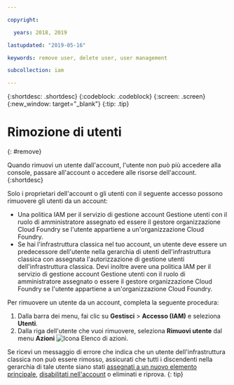 ```yaml
---

copyright:

  years: 2018, 2019

lastupdated: "2019-05-16"

keywords: remove user, delete user, user management

subcollection: iam

---
```


{:shortdesc: .shortdesc}
{:codeblock: .codeblock}
{:screen: .screen}
{:new_window: target="_blank"}
{:tip: .tip}

# Rimozione di utenti
{: #remove}

Quando rimuovi un utente dall'account, l'utente non può più accedere alla console, passare all'account o accedere alle risorse dell'account.
{:shortdesc}

Solo i proprietari dell'account o gli utenti con il seguente accesso possono rimuovere gli utenti da un account:

* Una politica IAM per il servizio di gestione account Gestione utenti con il ruolo di amministratore assegnato ed essere il gestore organizzazione Cloud Foundry se l'utente appartiene a un'organizzazione Cloud Foundry.
* Se hai l'infrastruttura classica nel tuo account, un utente deve essere un predecessore dell'utente nella gerarchia di utenti dell'infrastruttura classica con assegnata l'autorizzazione di gestione utenti dell'infrastruttura classica. Devi inoltre avere una politica IAM per il servizio di gestione account Gestione utenti con il ruolo di amministratore assegnato o essere il gestore organizzazione Cloud Foundry se l'utente appartiene a un'organizzazione Cloud Foundry.

Per rimuovere un utente da un account, completa la seguente procedura:

1. Dalla barra dei menu, fai clic su **Gestisci** &gt; **Accesso (IAM)** e seleziona **Utenti**.
2. Dalla riga dell'utente che vuoi rimuovere, seleziona **Rimuovi utente** dal menu **Azioni** ![Icona Elenco di azioni](../icons/action-menu-icon.svg).

Se ricevi un messaggio di errore che indica che un utente dell'infrastruttura classica non può essere rimosso, assicurati che tutti i discendenti nella gerarchia di tale utente siano stati [assegnati a un nuovo elemento principale](/docs/iam?topic=iam-update-parent), [disabilitati nell'account](/docs/iam?topic=iam-status) o eliminati e riprova.
{: tip}
